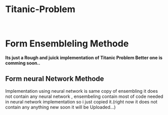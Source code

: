 # Titanic-Problem

<br>
<h1>Form Ensembleling Methode</h1>
<b>Its just a Rough and juick implementation of Titanic Problem Better one is comming soon..</b><br>

<h2>Form neural Network Methode</h2>
<p>Implementation using neural network is same copy of ensembling it does not contain any neural network , ensembeling contain 
most of code needed in neural network implementation so i just copied it.(right now it does not contain any anything new soon it will be Uploaded...)</p>
